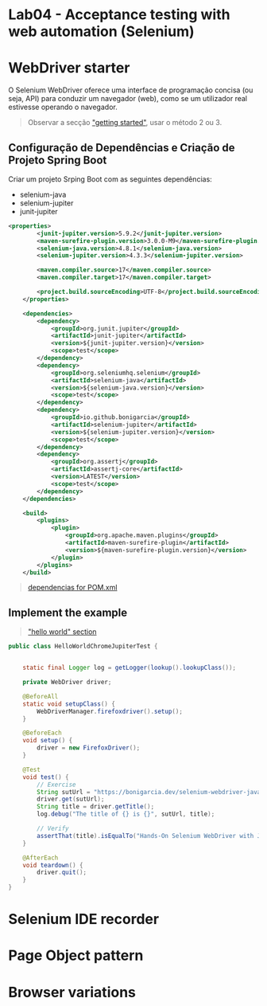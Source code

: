 # Lab04 - Acceptance testing with web automation (Selenium)

# WebDriver starter
O Selenium WebDriver oferece uma interface de programação concisa (ou seja, API) para conduzir um navegador (web), como se um utilizador real estivesse operando o navegador.

> Observar a secção ["getting started"](https://www.selenium.dev/documentation/webdriver/getting_started/install_drivers/), usar o método 2 ou 3. 

## Configuração de Dependências e Criação de Projeto Spring Boot

Criar um projeto Srping Boot com as seguintes dependências:
- selenium-java
- selenium-jupiter
- junit-jupiter


```xml
<properties>
        <junit-jupiter.version>5.9.2</junit-jupiter.version>
        <maven-surefire-plugin.version>3.0.0-M9</maven-surefire-plugin.version>
        <selenium-java.version>4.8.1</selenium-java.version>
        <selenium-jupiter.version>4.3.3</selenium-jupiter.version>

        <maven.compiler.source>17</maven.compiler.source>
        <maven.compiler.target>17</maven.compiler.target>

        <project.build.sourceEncoding>UTF-8</project.build.sourceEncoding>
    </properties>

    <dependencies>
        <dependency>
            <groupId>org.junit.jupiter</groupId>
            <artifactId>junit-jupiter</artifactId>
            <version>${junit-jupiter.version}</version>
            <scope>test</scope>
        </dependency>
        <dependency>
            <groupId>org.seleniumhq.selenium</groupId>
            <artifactId>selenium-java</artifactId>
            <version>${selenium-java.version}</version>
            <scope>test</scope>
        </dependency>
        <dependency>
            <groupId>io.github.bonigarcia</groupId>
            <artifactId>selenium-jupiter</artifactId>
            <version>${selenium-jupiter.version}</version>
            <scope>test</scope>
        </dependency>
        <dependency>
            <groupId>org.assertj</groupId>
            <artifactId>assertj-core</artifactId>
            <version>LATEST</version>
            <scope>test</scope>
        </dependency>
    </dependencies>

    <build>
        <plugins>
            <plugin>
                <groupId>org.apache.maven.plugins</groupId>
                <artifactId>maven-surefire-plugin</artifactId>
                <version>${maven-surefire-plugin.version}</version>
            </plugin>
        </plugins>
    </build>
```
> [dependencias for POM.xml](https://github.com/bonigarcia/mastering-junit5/tree/master/junit5-selenium)


## Implement the example 

>["hello world" section](https://learning.oreilly.com/library/view/hands-on-selenium-webdriver/9781098109998/ch02.html#idm45849753934704)


```java
public class HelloWorldChromeJupiterTest {


    static final Logger log = getLogger(lookup().lookupClass());

    private WebDriver driver;

    @BeforeAll
    static void setupClass() {
        WebDriverManager.firefoxdriver().setup();
    }

    @BeforeEach
    void setup() {
        driver = new FirefoxDriver();
    }

    @Test
    void test() {
        // Exercise
        String sutUrl = "https://bonigarcia.dev/selenium-webdriver-java/";
        driver.get(sutUrl);
        String title = driver.getTitle();
        log.debug("The title of {} is {}", sutUrl, title);

        // Verify
        assertThat(title).isEqualTo("Hands-On Selenium WebDriver with Java");
    }

    @AfterEach
    void teardown() {
        driver.quit();
    }
}
```

# Selenium IDE recorder
# Page Object pattern
#  Browser variations

